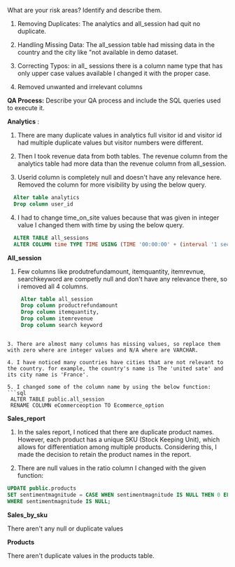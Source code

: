 What are your risk areas? Identify and describe them.

1. Removing Duplicates: The analytics and all_session had quit no duplicate.

2. Handling Missing Data: The all_session table had missing data in the country and the city like "not available in demo dataset.

3. Correcting Typos: in all_ sessions there is a column name type that has only upper case values available I changed it with the proper case.

4. Removed unwanted and irrelevant columns

**QA Process:**
Describe your QA process and include the SQL queries used to execute it.

**Analytics** : 
1. There are many duplicate values in analytics full visitor id and visitor id had multiple duplicate values but visitor numbers were different.

2. Then I took revenue data from both tables. The revenue column from the analytics table had more data than the revenue column from all_session.

3. Userid column is completely null and doesn't have any relevance here. Removed the column for more visibility by using the below query.

```sql
  Alter table analytics
  Drop column user_id

```
4. I had to change time_on_site values because that was given in integer value I changed them with time by using the below query.
```sql
  ALTER TABLE all_sessions 
  ALTER COLUMN time TYPE TIME USING (TIME '00:00:00' + (interval '1 second' * time::integer))
```

**All_session**
1. Few columns like produtrefundamount, itemquantity, itemrevnue, searchkeyword are competly null and don't have any relevance there, so i removed all 4 columns.
   ```sql
    Alter table all_session
    Drop column productrefundamount
    Drop column itemquantity,
    Drop column itemrevenue
    Drop column search keyword
  ```

3. There are almost many columns has missing values, so replace them with zero where are integer values and N/A where are VARCHAR.

4. I have noticed many countries have cities that are not relevant to the country. for example, the country's name is The 'united sate' and its city name is 'France'.

5. I changed some of the column name by using the below function:
```sql
   ALTER TABLE public.all_session
   RENAME COLUMN eCommerceoption TO Ecommerce_option
```

**Sales_report**

1. In the sales report, I noticed that there are duplicate product names. However, each product has a unique SKU (Stock Keeping Unit), which allows for differentiation among multiple products. Considering this, I made the decision to retain the product names in the report.

2. There are null values in the ratio column I changed with the given function:
```sql
UPDATE public.products
SET sentimentmagnitude = CASE WHEN sentimentmagnitude IS NULL THEN 0 ELSE sentimentmagnitude END
WHERE sentimentmagnitude IS NULL;
``` 

**Sales_by_sku**

There aren't any null or duplicate values

**Products**

There aren't duplicate values in the products table.









